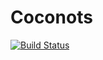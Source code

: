 # Coconots

[![Build Status](https://github.com/manuhuth/Coconots.jl/actions/workflows/CI.yml/badge.svg?branch=main)](https://github.com/manuhuth/Coconots.jl/actions/workflows/CI.yml?query=branch%3Amain)
